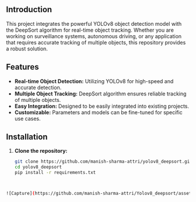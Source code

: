 ## Introduction
This project integrates the powerful YOLOv8 object detection model with the DeepSort algorithm for real-time object tracking. Whether you are working on surveillance systems, autonomous driving, or any application that requires accurate tracking of multiple objects, this repository provides a robust solution.
## Features
- **Real-time Object Detection:** Utilizing YOLOv8 for high-speed and accurate detection.
- **Multiple Object Tracking:** DeepSort algorithm ensures reliable tracking of multiple objects.
- **Easy Integration:** Designed to be easily integrated into existing projects.
- **Customizable:** Parameters and models can be fine-tuned for specific use cases.
## Installation

1. **Clone the repository:**
   ```sh
   git clone https://github.com/manish-sharma-attri/yolov8_deepsort.git
   cd yolov8_deepsort
   pip install -r requirements.txt
```sh


![Capture](https://github.com/manish-sharma-attri/Yolov8_deepsort/assets/102635250/f7e63b67-9bf3-4f57-a2c7-eb2241caeab4)
